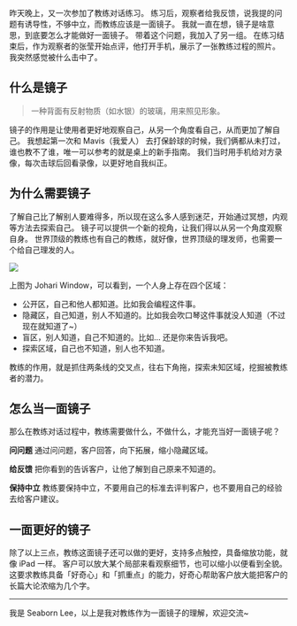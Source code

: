 昨天晚上，又一次参加了教练对话练习。
练习后，观察者给我反馈，说我提的问题有诱导性，不够中立，而教练应该是一面镜子。
我就一直在想，镜子是啥意思，到底要怎么才能做好一面镜子。
带着这个问题，我加入了另一组。
在练习结束后，作为观察者的张莹开始点评，他打开手机，展示了一张教练过程的照片。
我突然感觉被什么击中了。

## 什么是镜子
>一种背面有反射物质（如水银）的玻璃，用来照见形象。

镜子的作用是让使用者更好地观察自己，从另一个角度看自己，从而更加了解自己。
我想起第一次和 Mavis（我爱人） 去打保龄球的时候，我们俩都从未打过，谁也教不了谁，唯一可以参考的就是桌上的新手指南。
我们当时用手机给对方录像，每次击球后回看录像，以更好地自我纠正。

## 为什么需要镜子
了解自己比了解别人要难得多，所以现在这么多人感到迷茫，开始通过冥想，内观等方法去探索自己。
镜子可以提供一个新的视角，让我们得以从另一个角度观察自身。
世界顶级的教练也有自己的教练，就好像，世界顶级的理发师，也需要一个给自己理发的人。

![](./_image/2017-02-21-09-42-50.jpg)

上图为 Johari Window，可以看到，一个人身上存在四个区域：
* 公开区，自己和他人都知道。比如我会编程这件事。
* 隐藏区，自己知道，别人不知道的。比如我会吹口琴这件事就没人知道（不过现在就知道了~）
* 盲区，别人知道，自己不知道的。比如... 还是你来告诉我吧。
* 探索区域，自己也不知道，别人也不知道。

教练的作用，就是抓住两条线的交叉点，往右下角拖，探索未知区域，挖掘被教练者的潜力。

## 怎么当一面镜子
那么在教练对话过程中，教练需要做什么，不做什么，才能充当好一面镜子呢？

**问问题**
通过问问题，客户回答，向下拓展，缩小隐藏区域。

**给反馈**
把你看到的告诉客户，让他了解到自己原来不知道的。

 **保持中立**
教练要保持中立，不要用自己的标准去评判客户，也不要用自己的经验去给客户建议。

## 一面更好的镜子
除了以上三点，教练这面镜子还可以做的更好，支持多点触控，具备缩放功能，就像 iPad 一样。
客户可以放大某个局部来看观察细节，也可以缩小以便看到全貌。
这要求教练具备「好奇心」和「抓重点」的能力，好奇心帮助客户放大能把客户的长篇大论浓缩为几个字。

---
我是 Seaborn Lee，以上是我对教练作为一面镜子的理解，欢迎交流~